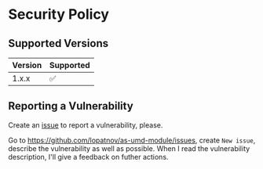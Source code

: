 # Security Policy

## Supported Versions

| Version | Supported          |
| ------- | ------------------ |
| 1.x.x   | :white_check_mark: |

## Reporting a Vulnerability

Create an [issue][issue] to report a vulnerability, please.

Go to <https://github.com/lopatnov/as-umd-module/issues>, create `New issue`, describe the vulnerability as well as possible. When I read the vulnerability description, I'll give a feedback on futher actions.

[issue]: https://github.com/lopatnov/as-umd-module/issues
